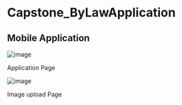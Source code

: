 # Capstone_ByLawApplication

## Mobile Application</h1>

![image](https://github.com/user-attachments/assets/1a6b7a13-fcd8-4357-b111-a6352a3151dc)

<p>Application Page</p>

![image](https://github.com/user-attachments/assets/e8d212ff-bddf-4a1e-8d8a-a600650b559e)


<p>Image upload Page</p>


